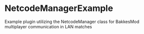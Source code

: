 # NetcodeManagerExample
Example plugin utilizing the NetcodeManager class for BakkesMod multiplayer communication in LAN matches
